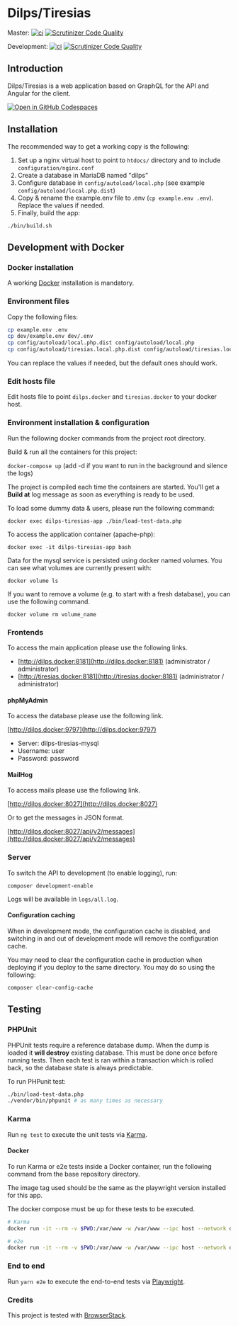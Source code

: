 # Dilps/Tiresias

Master:
[![ci](https://github.com/unil-lettres/dilps-tiresias/actions/workflows/ci.yml/badge.svg?branch=master)](https://github.com/unil-lettres/dilps-tiresias/actions/workflows/ci.yml)
[![Scrutinizer Code Quality](https://scrutinizer-ci.com/g/unil-lettres/dilps-tiresias/badges/quality-score.png?b=master)](https://scrutinizer-ci.com/g/unil-lettres/dilps-tiresias/?branch=master)

Development:
[![ci](https://github.com/unil-lettres/dilps-tiresias/actions/workflows/ci.yml/badge.svg?branch=develop)](https://github.com/unil-lettres/dilps-tiresias/actions/workflows/ci.yml)
[![Scrutinizer Code Quality](https://scrutinizer-ci.com/g/unil-lettres/dilps-tiresias/badges/quality-score.png?b=master)](https://scrutinizer-ci.com/g/unil-lettres/dilps-tiresias/?branch=develop)

## Introduction

Dilps/Tiresias is a web application based on GraphQL for the API and Angular for the client.

[![Open in GitHub Codespaces](https://github.com/codespaces/badge.svg)](https://codespaces.new/unil-lettres/dilps-tiresias)

## Installation

The recommended way to get a working copy is the following:

1. Set up a nginx virtual host to point to `htdocs/` directory and to include `configuration/nginx.conf`
2. Create a database in MariaDB named "dilps"
3. Configure database in `config/autoload/local.php` (see example `config/autoload/local.php.dist`)
4. Copy & rename the example.env file to .env (`cp example.env .env`). Replace the values if needed.
5. Finally, build the app:

`./bin/build.sh`

## Development with Docker

### Docker installation

A working [Docker](https://docs.docker.com/engine/install/) installation is mandatory.

### Environment files

Copy the following files:

```sh
cp example.env .env
cp dev/example.env dev/.env
cp config/autoload/local.php.dist config/autoload/local.php
cp config/autoload/tiresias.local.php.dist config/autoload/tiresias.local.php
```

You can replace the values if needed, but the default ones should work.

### Edit hosts file

Edit hosts file to point `dilps.docker` and `tiresias.docker` to your docker host.

### Environment installation & configuration

Run the following docker commands from the project root directory.

Build & run all the containers for this project:

`docker-compose up` (add -d if you want to run in the background and silence the logs)

The project is compiled each time the containers are started. You'll get a **Build at** log message as soon as everything is ready to be used.

To load some dummy data & users, please run the following command:

`docker exec dilps-tiresias-app ./bin/load-test-data.php`

To access the application container (apache-php):

`docker exec -it dilps-tiresias-app bash`

Data for the mysql service is persisted using docker named volumes. You can see what volumes are currently present with:

`docker volume ls`

If you want to remove a volume (e.g. to start with a fresh database), you can use the following command.

`docker volume rm volume_name`

### Frontends

To access the main application please use the following links.

- [http://dilps.docker:8181](http://dilps.docker:8181) (administrator / administrator)
- [http://tiresias.docker:8181](http://tiresias.docker:8181) (administrator / administrator)

#### phpMyAdmin

To access the database please use the following link.

[http://dilps.docker:9797](http://dilps.docker:9797)

- Server: dilps-tiresias-mysql
- Username: user
- Password: password

#### MailHog

To access mails please use the following link.

[http://dilps.docker:8027](http://dilps.docker:8027)

Or to get the messages in JSON format.

[http://dilps.docker:8027/api/v2/messages](http://dilps.docker:8027/api/v2/messages)

### Server

To switch the API to development (to enable logging), run:

`composer development-enable`

Logs will be available in `logs/all.log`.

#### Configuration caching

When in development mode, the configuration cache is
disabled, and switching in and out of development mode will remove the
configuration cache.

You may need to clear the configuration cache in production when deploying if
you deploy to the same directory. You may do so using the following:

`composer clear-config-cache`

## Testing

### PHPUnit

PHPUnit tests require a reference database dump. When the dump is loaded it **will destroy**
existing database. This must be done once before running tests. Then each test is ran
within a transaction which is rolled back, so the database state is always predictable.

To run PHPunit test:

```sh
./bin/load-test-data.php
./vendor/bin/phpunit # as many times as necessary
```

### Karma

Run `ng test` to execute the unit tests via [Karma](https://karma-runner.github.io).

#### Docker

To run Karma or e2e tests inside a Docker container, run the following command from
the base repository directory.

The image tag used should be the same as the playwright version installed for
this app.

The docker compose must be up for these tests to be executed.

```bash
# Karma
docker run -it --rm -v $PWD:/var/www -w /var/www --ipc host --network dilps-tiresias_dilps-tiresias-net mcr.microsoft.com/playwright:v1.33.0-focal yarn ng test --watch false --browsers ChromeHeadlessCustom

# e2e
docker run -it --rm -v $PWD:/var/www -w /var/www --ipc host --network dilps-tiresias_dilps-tiresias-net mcr.microsoft.com/playwright:v1.33.0-focal yarn e2e
```

### End to end

Run `yarn e2e` to execute the end-to-end tests via [Playwright](https://playwright.dev/).

### Credits

This project is tested with
[BrowserStack](https://www.browserstack.com/).
